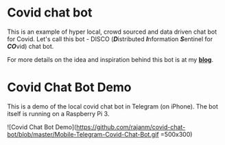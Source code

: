 # Covid chat bot
This is an example of hyper local, crowd sourced and data driven chat bot for Covid. Let's call this bot - DISCO (***D***istributed ***I***nformation ***S***entinel for ***CO***vid) chat bot.

For more details on the idea and inspiration behind this bot is at my [**blog**](https://www.rajansview.com/2020/07/a-hyper-local-crowd-sourced-data-driven.html).

# Covid Chat Bot Demo
This is a demo of the local covid chat bot in Telegram (on iPhone). The bot itself is running on a Raspberry Pi 3.

![Covid Chat Bot Demo](https://github.com/rajanm/covid-chat-bot/blob/master/Mobile-Telegram-Covid-Chat-Bot.gif =500x300)
